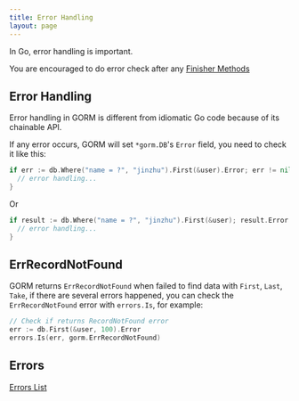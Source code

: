 ```yaml
---
title: Error Handling
layout: page
---
```


In Go, error handling is important.

You are encouraged to do error check after any [Finisher Methods](method_chaining.html#finisher_method)

## Error Handling

Error handling in GORM is different from idiomatic Go code because of its chainable API.

If any error occurs, GORM will set `*gorm.DB`'s `Error` field, you need to check it like this:

```go
if err := db.Where("name = ?", "jinzhu").First(&user).Error; err != nil {
  // error handling...
}
```

Or

```go
if result := db.Where("name = ?", "jinzhu").First(&user); result.Error != nil {
  // error handling...
}
```

## ErrRecordNotFound

GORM returns `ErrRecordNotFound` when failed to find data with `First`, `Last`, `Take`, if there are several errors happened, you can check the `ErrRecordNotFound` error with `errors.Is`, for example:

```go
// Check if returns RecordNotFound error
err := db.First(&user, 100).Error
errors.Is(err, gorm.ErrRecordNotFound)
```

## Errors

[Errors List](https://github.com/go-gorm/gorm/blob/master/errors.go)
